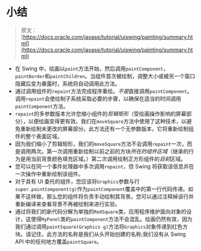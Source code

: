 # 小结

> 原文： [https://docs.oracle.com/javase/tutorial/uiswing/painting/summary.html](https://docs.oracle.com/javase/tutorial/uiswing/painting/summary.html)

*   在 Swing 中，绘画以`paint`方法开始，然后调用`paintComponent`，`paintBorder`和`paintChildren`。当组件首次被绘制，调整大小或被另一个窗口隐藏后变为暴露时，系统将自动调用此方法。
*   通过调用组件的`repaint`方法完成程序重绘。*不是*直接调用`paintComponent`。调用`repaint`会使绘制子系统采取必要的步骤，以确保在适当的时间调用`paintComponent`方法。
*   `repaint`的多参数版本允许您缩小组件的*剪辑矩形*（受绘画操作影响的屏幕部分），以便绘画变得更有效。我们在`moveSquare`方法中使用了这种技术，以避免重新绘制未更改的屏幕部分。此方法还有一个无参数版本，它将重新绘制组件的整个表面区域。
*   因为我们缩小了剪辑矩形，我们的`moveSquare`方法不会调用`repaint`一次，而是调用两次。第一次调用重新绘制以前之前的方块*所在的组件区域*（继承的行为是用当前背景颜色填充区域。）第二次调用绘制正方形组件的*目前*区域。
*   您可以在同一个事件处理器中多次调用`repaint`，但 Swing 将获取该信息并在一次操作中重新绘制该组件。
*   对于具有 UI 委托的组件，您应该将`Graphics`参数与行`super.paintComponent(g)`作为`paintComponent`覆盖中的第一行代码传递。如果不这样做，那么您的组件将负责手动绘制其背景。您可以通过注释掉该行并重新编译来查看背景不再被绘制来进行实验。
*   通过将我们的新代码分解为单独的`RedSquare`类，应用程序维护面向对象的设计，这使得`MyPanel`类的`paintComponent`方法不会混乱。绘画仍然有效，因为我们通过调用`paintSquare(Graphics g)`方法将`Graphics`对象传递到红色方块。请记住，此方法的名称是我们从头开始创建的名称;我们没有从 Swing API 中的任何地方覆盖`paintSquare`。